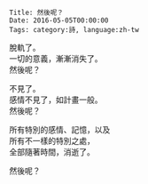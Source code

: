     Title: 然後呢？
    Date: 2016-05-05T00:00:00
    Tags: category:詩, language:zh-tw

脫軌了。<br>
一切的意義，漸漸消失了。<br>
然後呢？<br>

不見了。<br>
感情不見了，如計畫一般。<br>
然後呢？<br>

所有特別的感情、記憶，以及<br>
所有不一樣的特別之處，<br>
全部隨著時間，消逝了。<br>

然後呢？
